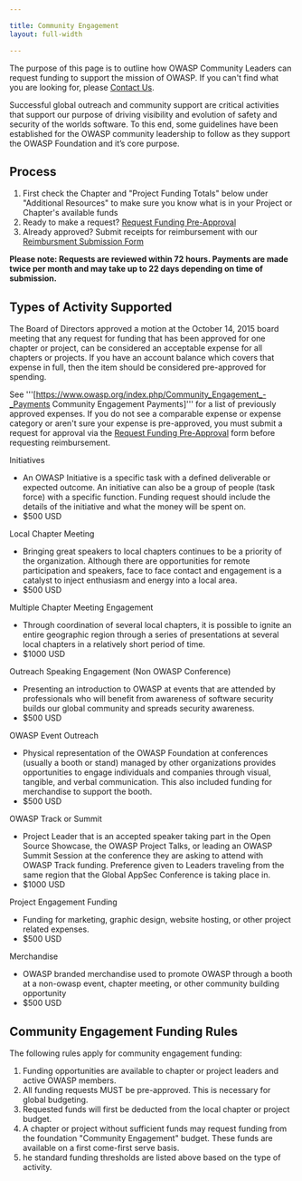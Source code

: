 ```yaml
---

title: Community Engagement
layout: full-width

---
```


The purpose of this page is to outline how OWASP Community Leaders can request funding to support the mission of OWASP. If you can't find what you are looking for, please [Contact Us](https://owasporg.atlassian.net/servicedesk/customer/portal/7/group/18/create/72).

Successful global outreach and community support are critical activities that support our purpose of driving visibility and evolution of safety and security of the worlds software.  To this end, some guidelines have been established for the OWASP community leadership to follow as they support the OWASP Foundation and it’s core purpose.

## Process

1. First check the Chapter and "Project Funding Totals" below under "Additional Resources" to make sure you know what is in your Project or Chapter's available funds
2. Ready to make a request? [Request Funding Pre-Approval](https://owasporg.atlassian.net/servicedesk/customer/portal/4/group/14)
3. Already approved? Submit receipts for reimbursement with our [Reimbursment Submission Form](https://owasporg.atlassian.net/servicedesk/customer/portal/4/group/9)

**Please note:  Requests are reviewed within 72 hours.  Payments are made twice per month and may take up to 22 days depending on time of submission.**

## Types of Activity Supported

The Board of Directors approved a motion at the October 14, 2015 board meeting that any request for funding that has been approved for one chapter or project, can be considered an acceptable expense for all chapters or projects. If you have an account balance which covers that expense in full, then the item should be considered pre-approved for spending. 

See '''[https://www.owasp.org/index.php/Community_Engagement_-_Payments Community Engagement Payments]''' for a list of previously approved expenses. If you do not see a comparable expense or expense category or aren't sure your expense is pre-approved, you must submit a request for approval via the [Request Funding Pre-Approval](https://owasporg.atlassian.net/servicedesk/customer/portal/4/group/14) form before requesting reimbursement.

Initiatives
- An OWASP Initiative is a specific task with a defined deliverable or expected outcome. An initiative can also be a group of people (task force) with a specific function.  Funding request should include the details of the initiative and what the money will be spent on.
- $500 USD

Local Chapter Meeting
- Bringing great speakers to local chapters continues to be a priority of the organization.  Although there are opportunities for remote participation and speakers, face to face contact and engagement is a catalyst to inject enthusiasm and energy into a local area.
- $500 USD

Multiple Chapter Meeting Engagement
- Through coordination of several local chapters, it is possible to ignite an entire geographic region through a series of presentations at several local chapters in a relatively short period of time.
- $1000 USD

Outreach Speaking Engagement (Non OWASP Conference)
- Presenting an introduction to OWASP at events that are attended by professionals who will benefit from awareness of software security builds our global community and spreads security awareness.
- $500 USD

OWASP Event Outreach
- Physical representation of the OWASP Foundation at conferences (usually a booth or stand) managed by other organizations provides opportunities to engage individuals and companies through visual, tangible, and verbal communication. This also included funding for merchandise to support the booth.
- $500 USD

OWASP Track or Summit
- Project Leader that is an accepted speaker taking part in the Open Source Showcase, the OWASP Project Talks, or leading an OWASP Summit Session at the conference they are asking to attend with OWASP Track funding. Preference given to Leaders  traveling from the same region that the Global AppSec Conference is taking place in.
- $1000 USD

Project Engagement Funding
- Funding for marketing, graphic design, website hosting, or other project related expenses.
- $500 USD

Merchandise
- OWASP branded merchandise used to promote OWASP through a booth at a non-owasp event, chapter meeting, or other community building opportunity
- $500 USD

## Community Engagement Funding Rules

The following rules apply for community engagement funding:
1. Funding opportunities are available to chapter or project leaders and active OWASP members.
2. All funding requests MUST be pre-approved. This is necessary for global budgeting. 
3. Requested funds will first be deducted from the local chapter or project budget.
4. A chapter or project without sufficient funds may request funding from the foundation "Community Engagement" budget.  These funds are available on a first come-first serve basis.
5. he standard funding thresholds are listed above based on the type of activity.
